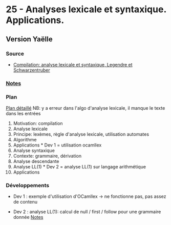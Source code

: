 # 25 - Analyses lexicale et syntaxique. Applications. #

## Version Yaëlle ##

### Source ###

- [Compilation: analyse lexicale et syntaxique, Legendre et Schwarzentruber](https://www.amazon.fr/Compilation-Lexicale-Syntaxique-Structure-Informatique/dp/2340003660)

### [Notes](notesYV.md) ###

### Plan ###

[Plan détaillé](planYV.pdf)
NB: y a erreur dans l'algo d'analyse lexicale, il manque le texte dans les entrées

1. Motivation: compilation
2. Analyse lexicale
  1. Principe: lexèmes, règle d'analyse lexicale, utilisation automates
  2. Algorithme
  3. Applications
	* Dev 1 = utilisation ocamllex
3. Analyse syntaxique
  1. Contexte: grammaire, dérivation
  2. Analyse descendante
  3. Analyse LL(1)
	* Dev 2 = analyse LL(1) sur langage arithmétique
4. Applications

### Développements ###

- Dev 1 : exemple d'utilisation d'OCamllex -> ne fonctionne pas, pas assez de contenu

- Dev 2 : analyse LL(1): calcul de null / first / follow pour une grammaire donnée
  [Notes](YV-LL1.pdf)
